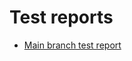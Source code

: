 # Test reports

* [Main branch test report](https://input-output-hk.github.io/catalyst-voices/allure-action/main/test-report/latest.html)

